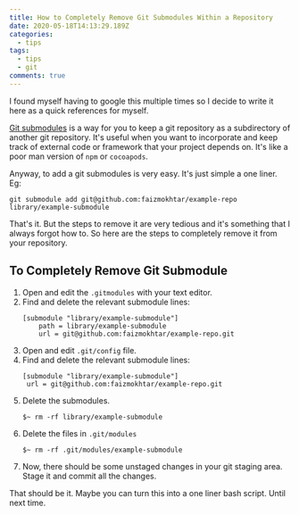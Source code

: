 ```yaml
---
title: How to Completely Remove Git Submodules Within a Repository
date: 2020-05-18T14:13:29.189Z
categories:
  - tips
tags:
  - tips
  - git
comments: true
---
```

I found myself having to google this multiple times so I decide to write it here as a quick references for myself.

[Git submodules][1] is a way for you to keep a git repository as a subdirectory of another git repository. It's useful when you want to incorporate and keep track of external code or framework that your project depends on. It's like a poor man version of `npm` or `cocoapods`.

Anyway, to add a git submodules is very easy. It's just simple a one liner. Eg:

```bash/shell
git submodule add git@github.com:faizmokhtar/example-repo library/example-submodule
```

That's it. But the steps to remove it are very tedious and it's something that I always forgot how to. So here are the steps to completely remove it from your repository.

## To Completely Remove Git Submodule

1. Open and edit the `.gitmodules` with your text editor.
2. Find and delete the relevant submodule lines:
   ```git
   [submodule "library/example-submodule"]
       path = library/example-submodule
       url = git@github.com:faizmokhtar/example-repo.git
   ```
3. Open and edit `.git/config` file.
4. Find and delete the relevant submodule lines:
   ```git
   [submodule "library/example-submodule"]
	url = git@github.com:faizmokhtar/example-repo.git
   ```
5. Delete the submodules.
   ```bash/shell
   $~ rm -rf library/example-submodule
   ```
6. Delete the files in `.git/modules`
   ```bash/shell
   $~ rm -rf .git/modules/example-submodule
   ```
7. Now, there should be some unstaged changes in your git staging area. Stage it and commit all the changes.

That should be it. Maybe you can turn this into a one liner bash script. Until next time. 


[1]:https://github.blog/2016-02-01-working-with-submodules/
